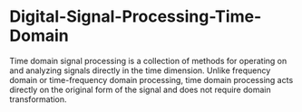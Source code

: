 # Digital-Signal-Processing-Time-Domain
Time domain signal processing is a collection of methods for operating on and analyzing signals directly in the time dimension. Unlike frequency domain or time-frequency domain processing, time domain processing acts directly on the original form of the signal and does not require domain transformation.
